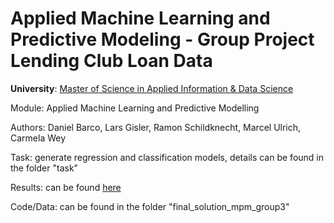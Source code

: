 # Applied Machine Learning and Predictive Modeling - Group Project Lending Club Loan Data

**University**: [Master of Science in Applied Information & Data Science](https://www.hslu.ch/en/lucerne-school-of-business/degree-programmes/master/applied-information-and-data-science/)

Module: Applied Machine Learning and Predictive Modelling

Authors: Daniel Barco, Lars Gisler, Ramon Schildknecht, Marcel Ulrich, Carmela Wey

Task: generate regression and classification models, details can be found in the folder "task"

Results: can be found [here](https://rpubs.com/ramon_schildknecht/mpm_machine_learning_project)

Code/Data: can be found in the folder "final_solution_mpm_group3"


